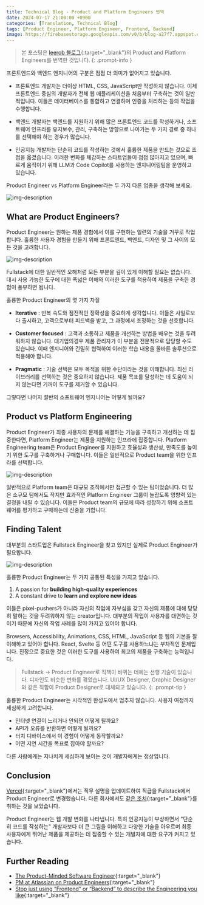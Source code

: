 ```yaml
---
title: Technical Blog - Product and Platform Engineers 번역
date: 2024-07-17 21:00:00 +0900
categories: [Translation, Technical Blog]
tags: [Product Engineer, Platform Engineer, Frontend, Backend]
image: https://firebasestorage.googleapis.com/v0/b/blog-a27f7.appspot.com/o/images%2Fposts%2F1-product-and-platform-engineers%2Fimage-1.png?alt=media&token=accef52a-3e31-47cd-9a38-5e0d701c343a
---
```


> 본 포스팅은 [leerob 블로그](https://leerob.io/blog/product-engineers){:target="\_blank"}의 Product and Platform Engineers를 번역한 것입니다.
{: .prompt-info }

프론트엔드와 백엔드 엔지니어의 구분은 점점 더 의미가 없어지고 있습니다.

- 프론트엔드 개발자는 더이상 HTML, CSS, JavaScript만 작성하지 않습니다. 이제 프론트엔드 중심의 개발자가 전체 웹 애플리케이션을 처음부터 구축하는 것이 일반적입니다. 이들은 데이터베이스를 통합하고 연결하며 인증을 처리하는 등의 작업을 수행합니다.

- 백엔드 개발자는 백엔드를 지원하기 위해 많은 프론트엔드 코드를 작성하거나, 소프트웨어 인프라를 유지보수, 관리, 구축하는 방향으로 나아가는 두 가지 경로 중 하나를 선택해야 하는 경우가 많습니다.

- 인공지능 개발자는 단순히 코드를 작성하는 것에서 훌륭한 제품을 만드는 것으로 초점을 옮겼습니다. 이러한 변화를 체감하는 스타트업들이 점점 많아지고 있으며, 빠르게 움직이기 위해 LLM과 Code Copilot를 사용하는 엔지니어링팀을 운영하고 있습니다.

Product Engineer vs Platform Engineer라는 두 가지 다른 업종을 생각해 보세요. 

![img-description](https://firebasestorage.googleapis.com/v0/b/blog-a27f7.appspot.com/o/images%2Fposts%2F1-product-and-platform-engineers%2Fimage-2.png?alt=media&token=2f10b092-7c58-42f4-a5b7-393db728a534)

## What are Product Engineers?
Product Engineer는 원하는 제품 경험에서 이를 구현하는 일련의 기술을 거꾸로 작업합니다. 훌륭한 사용자 경험을 만들기 위해 프론트엔드, 백엔드, 디자인 및 그 사이의 모든 것을 고려합니다.

![img-description](https://firebasestorage.googleapis.com/v0/b/blog-a27f7.appspot.com/o/images%2Fposts%2F1-product-and-platform-engineers%2Fimage-3.png?alt=media&token=8c4f09e4-6940-4906-826b-91bda5e67be9)

Fullstack에 대한 일반적인 오해처럼 모든 부분을 깊이 있게 이해할 필요는 없습니다. 대시 사용 가능한 도구에 대한 폭넓은 이해와 이러한 도구를 적용하여 제품을 구축한 경험이 풍부하면 됩니다.

훌륭한 Product Engineer의 몇 가지 자질

- **Iterative** : 반복 속도와 점진적인 정확성을 중요하게 생각합니다. 이들은 사일로보다 출시하고, 고객으로부터 피드백을 받고, 그 과정에서 조정하는 것을 선호합니다.

- **Customer focused** : 고객과 소통하고 제품을 개선하는 방법을 배우는 것을 두려워하지 않습니다. 대기업의경우 제품 관리자가 이 부분을 전문적으로 담당할 수도 있습니다. 이때 엔지니어와 긴밀히 협력하여 이러한 학습 내용을 올바른 솔루션으로 적용해야 합니다.

- **Pragmatic** : 기술 선택은 모두 목적을 위한 수단이라는 것을 이해합니다. 최신 라이브러리를 선택하는 것은 중요하지 않습니다. 제품 목표를 달성하는 데 도움이 되지 않는다면 기꺼이 도구를 제거할 수 있습니다.

그렇다면 나머지 절반의 소프트웨어 엔지니어는 어떻게 될까요?

## Product vs Platform Engineering
Product Engineer가 최종 사용자의 문제를 해결하는 기능을 구축하고 개선하는 데 집중한다면, Platform Engineer는 제품을 지원하는 인프라에 집중합니다. Platform Engineering team은 Product Engineer를 지원하고 효율성과 생산성, 만족도를 높이기 위한 도구를 구축하거나 구매합니다. 이들은 일반적으로 Product team을 위한 인프라를 선택합니다.

![img-description](https://firebasestorage.googleapis.com/v0/b/blog-a27f7.appspot.com/o/images%2Fposts%2F1-product-and-platform-engineers%2Fimage-4.png?alt=media&token=cad9d753-e75e-4c58-a8ba-6a9a4dfa1297)

일반적으로 Platform team은 대규모 조직에서만 접근할 수 있는 팀이었습니다. 더 많은 소규모 팀에서도 작지만 효과적인 Platform Engineer 그룹이 놀랍도록 영향력 있는 결정을 내릴 수 있습니다. 이들은 Product team의 규모에 따라 성장하기 위해 소프트웨어를 평가하고 구매하는데 신중을 기합니다.

## Finding Talent
대부분의 스타트업은 Fullstack Engineer을 찾고 있지만 실제로 Product Engineer가 필요합니다.

![img-description](https://firebasestorage.googleapis.com/v0/b/blog-a27f7.appspot.com/o/images%2Fposts%2F1-product-and-platform-engineers%2Fimage-5.png?alt=media&token=29557c43-6a79-4afa-bd18-2c3d36a85e25)

훌륭한 Product Engineer는 두 가지 공통된 특성을 가지고 있습니다.

1. A passion for **building high-quality experiences**
2. A constant drive to **learn and explore new ideas**

이들은 pixel-pushers가 아니라 자신의 작업에 자부심을 갖고 자신의 제품에 대해 당당히 말하는 것을 두려워하지 않는 creator입니다. 대부분의 작업이 사용자를 대면하는 것이기 때문에 자신의 작업 사례를 많이 가지고 있어야 합니다.

Browsers, Accessibility, Animations, CSS, HTML, JavaScript 등 웹의 기본을 잘 이해하고 있어야 합니다. React, Svelte 등 어떤 도구를 사용하느냐는 부차적인 문제입니다. 진정으로 중요한 것은 이러한 도구를 사용하여 최고의 제품을 구축하는 능력입니다.

> Fullstack -> Product Engineer로 직책이 바뀌는 데에는 선행 기술이 있습니다. 디자인도 비슷한 변화를 겪었습니다. UI/UX Designer, Graphic Designer와 같은 직함이 Product Designer로 대체되고 있습니다.
{: .prompt-tip }

훌륭한 Product Engineer는 시각적인 완성도에서 멈추지 않습니다. 사용자 여정까지 세심하게 고려합니다. 

- 인터넷 연결이 느리거나 안되면 어떻게 될까요? 
- API가 오류를 반환하면 어떻게 될까요? 
- 터치 디바이스에서 이 경험이 어떻게 동작할까요? 
- 어떤 지연 시간을 목표로 잡아야 할까요?

다른 사람에게는 지나치게 세심하게 보이는 것이 개발자에게는 정상입니다.

## Conclusion
[Vercel](https://vercel.com/){:target="\_blank"}에서는 직무 설명을 업데이트하여 직급을 Fullstack에서 Product Engineer로 변경했습니다. 다른 회사에서도 [같은 조치](https://x.com/GergelyOrosz/status/1539926726515593217){:target="\_blank"}를 취하는 것을 보았습니다.

Product Engineer는 웹 개발 변화를 나타냅니다. 특히 인공지능이 부상하면서 "단순히 코드를 작성하는" 개발자보다 더 큰 그림을 이해하고 다양한 기술을 아우르며 최종 사용자에게 뛰어난 제품을 제공하는 데 집중할 수 있는 개발자에 대한 요구가 커지고 있습니다.

## Further Reading

- [The Product-Minded Software Engineer](https://blog.pragmaticengineer.com/the-product-minded-engineer/){:target="\_blank"}
- [PM at Atlassian on Product Engineers](https://sherifmansour.medium.com/product-engineers-f424da766871){:target="\_blank"}
- [Stop just using “Frontend” or “Backend” to describe the Engineering you like](https://medium.com/@michlimlim/stop-just-using-frontend-or-backend-to-describe-the-engineering-you-like-e8c392956ada){:target="\_blank"}